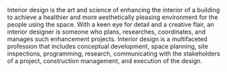 Interior design is the art and science
of enhancing the interior of a building
to achieve a healthier and more 
aesthetically pleasing environment for
the people using the space. With a keen
eye for detail and a creative flair, 
an interior designer is someone who 
plans, researches, coordinates, and
manages such enhancement projects.
Interior design is a multifaceted
profession that includes conceptual
development, space planning, site 
inspections, programming, research, 
communicating with the stakeholders 
of a project, construction management, 
and execution of the design.
